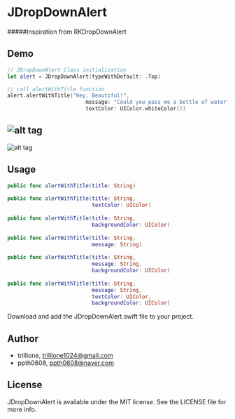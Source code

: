 # JDropDownAlert

#####Inspiration from RKDropDownAlert

## Demo

```Swift
// JDropDownAlert Class initialization
let alert = JDropDownAlert(typeWithDefault: .Top)

// call alertWithTitle function
alert.alertWithTitle("Hey, Beautiful!",
                         message: "Could you pass me a bottle of water?",
                         textColor: UIColor.whiteColor())
```

![alt tag](https://cloud.githubusercontent.com/assets/14218787/14765788/a2535a14-0a2c-11e6-8b4f-3a531432bc3a.gif)
--------
![alt tag](https://cloud.githubusercontent.com/assets/14218787/15170961/b18f0c38-1785-11e6-90f7-69b74f02dfa2.gif)

## Usage

```Swift
public func alertWithTitle(title: String)
                            
public func alertWithTitle(title: String,
                           textColor: UIColor)
                            
public func alertWithTitle(title: String,
                           backgroundColor: UIColor)
                           
public func alertWithTitle(title: String,
                           message: String)
                            
public func alertWithTitle(title: String,
                           message: String,
                           backgroundColor: UIColor)
                            
public func alertWithTitle(title: String,
                           message: String,
                           textColor: UIColor,
                           backgroundColor: UIColor)
```
Download and add the JDropDownAlert.swift file to your project.

## Author

- trillione, trillione1024@gmail.com
- ppth0608, ppth0608@naver.com

## License

JDropDownAlert is available under the MIT license. See the LICENSE file for more info.

